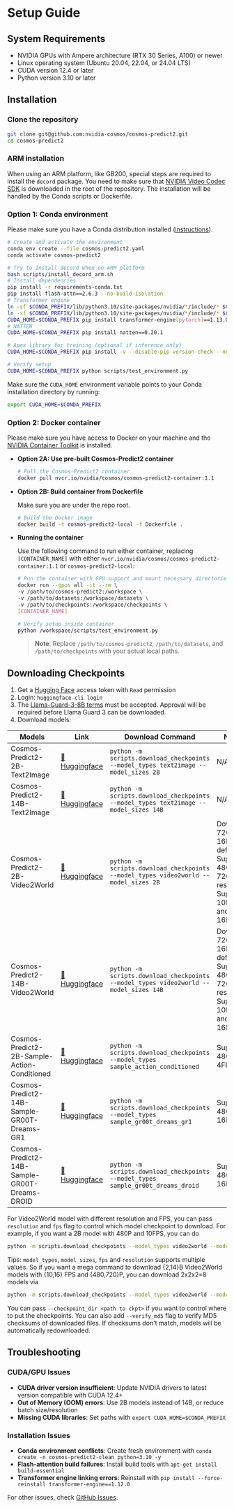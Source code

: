 # Setup Guide

## System Requirements

* NVIDIA GPUs with Ampere architecture (RTX 30 Series, A100) or newer
* Linux operating system (Ubuntu 20.04, 22.04, or 24.04 LTS)
* CUDA version 12.4 or later
* Python version 3.10 or later

## Installation

### Clone the repository

```bash
git clone git@github.com:nvidia-cosmos/cosmos-predict2.git
cd cosmos-predict2
```

### ARM installation
When using an ARM platform, like GB200, special steps are required to install the `decord` package.
You need to make sure that [NVIDIA Video Codec SDK](https://developer.nvidia.com/nvidia-video-codec-sdk/download) is downloaded in the root of the repository.
The installation will be handled by the Conda scripts or Dockerfile.
### Option 1: Conda environment

Please make sure you have a Conda distribution installed ([instructions](https://docs.conda.io/projects/conda/en/latest/user-guide/install/index.html)).

```bash
# Create and activate the environment
conda env create --file cosmos-predict2.yaml
conda activate cosmos-predict2

# Try to install decord when on ARM platform
bash scripts/install_decord_arm.sh
# Install dependencies
pip install -r requirements-conda.txt
pip install flash-attn==2.6.3 --no-build-isolation
# Transformer engine
ln -sf $CONDA_PREFIX/lib/python3.10/site-packages/nvidia/*/include/* $CONDA_PREFIX/include/
ln -sf $CONDA_PREFIX/lib/python3.10/site-packages/nvidia/*/include/* $CONDA_PREFIX/include/python3.10
CUDA_HOME=$CONDA_PREFIX pip install transformer-engine[pytorch]==1.13.0
# NATTEN
CUDA_HOME=$CONDA_PREFIX pip install natten==0.20.1

# Apex library for training (optional if inference only)
CUDA_HOME=$CONDA_PREFIX pip install -v --disable-pip-version-check --no-cache-dir --no-build-isolation --config-settings "--build-option=--cpp_ext --cuda_ext" git+https://github.com/NVIDIA/apex.git

# Verify setup
CUDA_HOME=$CONDA_PREFIX python scripts/test_environment.py
```

Make sure the `CUDA_HOME` environment variable points to your Conda installation directory by running:
```bash
export CUDA_HOME=$CONDA_PREFIX
```

### Option 2: Docker container

Please make sure you have access to Docker on your machine and the [NVIDIA Container Toolkit](https://docs.nvidia.com/datacenter/cloud-native/container-toolkit/install-guide.html) is installed.

* **Option 2A: Use pre-built Cosmos-Predict2 container**

   ```bash
   # Pull the Cosmos-Predict2 container
   docker pull nvcr.io/nvidia/cosmos/cosmos-predict2-container:1.1
   ```

* **Option 2B: Build container from Dockerfile**

   Make sure you are under the repo root.
   ```bash
   # Build the Docker image
   docker build -t cosmos-predict2-local -f Dockerfile .
   ```

* **Running the container**

   Use the following command to run either container, replacing `[CONTAINER_NAME]` with either `nvcr.io/nvidia/cosmos/cosmos-predict2-container:1.1` or `cosmos-predict2-local`:

   ```bash
   # Run the container with GPU support and mount necessary directories
   docker run --gpus all -it --rm \
   -v /path/to/cosmos-predict2:/workspace \
   -v /path/to/datasets:/workspace/datasets \
   -v /path/to/checkpoints:/workspace/checkpoints \
   [CONTAINER_NAME]

   # Verify setup inside container
   python /workspace/scripts/test_environment.py
   ```

   > **Note**: Replace `/path/to/cosmos-predict2`, `/path/to/datasets`, and `/path/to/checkpoints` with your actual local paths.

## Downloading Checkpoints

1. Get a [Hugging Face](https://huggingface.co/settings/tokens) access token with `Read` permission
2. Login: `huggingface-cli login`
3. The [Llama-Guard-3-8B terms](https://huggingface.co/meta-llama/Llama-Guard-3-8B) must be accepted. Approval will be required before Llama Guard 3 can be downloaded.
4. Download models:

| Models | Link | Download Command | Notes |
|--------|------|------------------|-------|
| Cosmos-Predict2-2B-Text2Image | [🤗 Huggingface](https://huggingface.co/nvidia/Cosmos-Predict2-2B-Text2Image) | `python -m scripts.download_checkpoints --model_types text2image --model_sizes 2B` | N/A |
| Cosmos-Predict2-14B-Text2Image | [🤗 Huggingface](https://huggingface.co/nvidia/Cosmos-Predict2-14B-Text2Image) | `python -m scripts.download_checkpoints --model_types text2image --model_sizes 14B` | N/A |
| Cosmos-Predict2-2B-Video2World | [🤗 Huggingface](https://huggingface.co/nvidia/Cosmos-Predict2-2B-Video2World) | `python -m scripts.download_checkpoints --model_types video2world --model_sizes 2B` | Download 720P, 16FPS by default. Supports 480P and 720P resolution. Supports 10FPS and 16FPS |
| Cosmos-Predict2-14B-Video2World | [🤗 Huggingface](https://huggingface.co/nvidia/Cosmos-Predict2-14B-Video2World) | `python -m scripts.download_checkpoints --model_types video2world --model_sizes 14B` | Download 720P, 16FPS by default. Supports 480P and 720P resolution. Supports 10FPS and 16FPS |
| Cosmos-Predict2-2B-Sample-Action-Conditioned | [🤗 Huggingface](https://huggingface.co/nvidia/Cosmos-Predict2-2B-Sample-Action-Conditioned) | `python -m scripts.download_checkpoints --model_types sample_action_conditioned` | Supports 480P and 4FPS. |
| Cosmos-Predict2-14B-Sample-GR00T-Dreams-GR1 | [🤗 Huggingface](https://huggingface.co/nvidia/Cosmos-Predict2-14B-Sample-GR00T-Dreams-GR1) | `python -m scripts.download_checkpoints --model_types sample_gr00t_dreams_gr1` | Supports 480P and 16FPS. |
| Cosmos-Predict2-14B-Sample-GR00T-Dreams-DROID | [🤗 Huggingface](https://huggingface.co/nvidia/Cosmos-Predict2-14B-Sample-GR00T-Dreams-DROID) | `python -m scripts.download_checkpoints --model_types sample_gr00t_dreams_droid` | Supports 480P and 16FPS. |


For Video2World model with different resolution and FPS, you can pass `resolution` and `fps` flag to control which model checkpoint to download. For example, if you want a 2B model with 480P and 10FPS, you can do
```bash
python -m scripts.download_checkpoints --model_types video2world --model_sizes 2B --resolution 480 --fps 10
```

Tips: `model_types`, `model_sizes`, `fps` and `resolution` supports multiple values. So if you want a mega command to download {2,14}B Video2World models with {10,16} FPS and {480,720}P, you can download 2x2x2=8 models via
```bash
python -m scripts.download_checkpoints --model_types video2world --model_sizes 2B 14B --resolution 480 720 --fps 10 16
```

You can pass `--checkpoint_dir <path to ckpt>` if you want to control where to put the checkpoints.
You can also add `--verify_md5` flag to verify MD5 checksums of downloaded files. If checksums don't match, models will be automatically redownloaded.

## Troubleshooting

### CUDA/GPU Issues
- **CUDA driver version insufficient**: Update NVIDIA drivers to latest version compatible with CUDA 12.4+
- **Out of Memory (OOM) errors**: Use 2B models instead of 14B, or reduce batch size/resolution
- **Missing CUDA libraries**: Set paths with `export CUDA_HOME=$CONDA_PREFIX`

### Installation Issues
- **Conda environment conflicts**: Create fresh environment with `conda create -n cosmos-predict2-clean python=3.10 -y`
- **Flash-attention build failures**: Install build tools with `apt-get install build-essential`
- **Transformer engine linking errors**: Reinstall with `pip install --force-reinstall transformer-engine==1.12.0`

For other issues, check [GitHub Issues](https://github.com/nvidia-cosmos/cosmos-predict2/issues).
